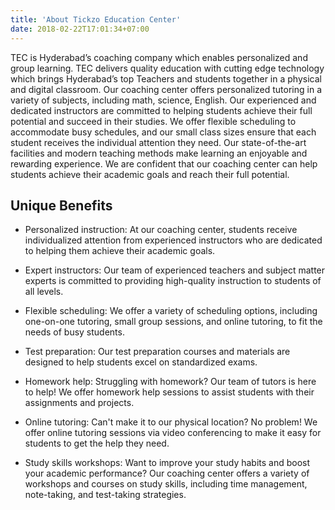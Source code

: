 ```yaml
---
title: 'About Tickzo Education Center'
date: 2018-02-22T17:01:34+07:00
---
```


TEC is Hyderabad’s coaching company which enables personalized and group learning. TEC delivers quality education with cutting edge technology which brings Hyderabad’s top Teachers and students together in a physical and digital classroom. Our coaching center offers personalized tutoring in a variety of subjects, including math, science, English. Our experienced and dedicated instructors are committed to helping students achieve their full potential and succeed in their studies. We offer flexible scheduling to accommodate busy schedules, and our small class sizes ensure that each student receives the individual attention they need. Our state-of-the-art facilities and modern teaching methods make learning an enjoyable and rewarding experience. We are confident that our coaching center can help students achieve their academic goals and reach their full potential.

## Unique Benefits

- Personalized instruction: At our coaching center, students receive individualized attention from experienced instructors who are dedicated to helping them achieve their academic goals.

- Expert instructors: Our team of experienced teachers and subject matter experts is committed to providing high-quality instruction to students of all levels.

- Flexible scheduling: We offer a variety of scheduling options, including one-on-one tutoring, small group sessions, and online tutoring, to fit the needs of busy students.

- Test preparation: Our test preparation courses and materials are designed to help students excel on standardized exams.

- Homework help: Struggling with homework? Our team of tutors is here to help! We offer homework help sessions to assist students with their assignments and projects.

- Online tutoring: Can't make it to our physical location? No problem! We offer online tutoring sessions via video conferencing to make it easy for students to get the help they need.

- Study skills workshops: Want to improve your study habits and boost your academic performance? Our coaching center offers a variety of workshops and courses on study skills, including time management, note-taking, and test-taking strategies.
